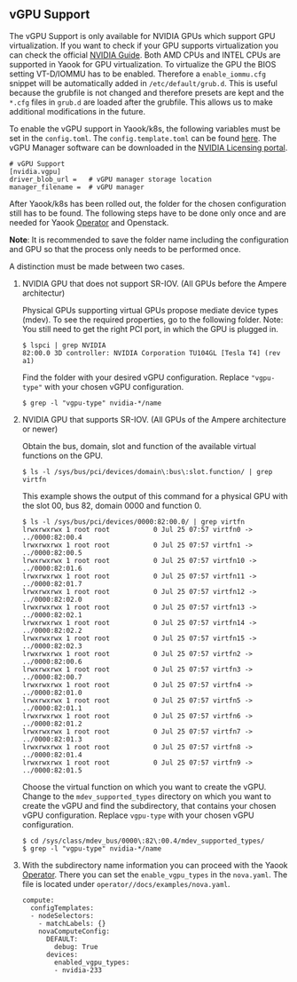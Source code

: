 vGPU Support
-------------

The vGPU Support is only available for NVIDIA GPUs which support GPU virtualization. If you want to check if your GPU supports virtualization you can check the official [NVIDIA Guide](https://docs.nvidia.com/grid/gpus-supported-by-vgpu.html).
Both AMD CPUs and INTEL CPUs are supported in Yaook for GPU virtualization.
To virtualize the GPU the BIOS setting VT-D/IOMMU has to be enabled.
Therefore a `enable_iommu.cfg` snippet will be automatically added in `/etc/default/grub.d`. This is useful because the grubfile is not changed and therefore presets are kept and the `*.cfg` files in `grub.d` are loaded after the grubfile. This allows us to make additional modifications in the future.

To enable the vGPU support in Yaook/k8s, the following variables must be set in the `config.toml`. The `config.template.toml` can be found [here](https://gitlab.com/yaook/k8s/-/blob/devel/templates/config.template.toml).
The vGPU Manager software can be downloaded in the [NVIDIA Licensing portal](https://ui.licensing.nvidia.com/).
```console
# vGPU Support
[nvidia.vgpu]
driver_blob_url =   # vGPU manager storage location
manager_filename =  # vGPU manager
```



After Yaook/k8s has been rolled out, the folder for the chosen configuration still has to be found. The following steps have to be done only once and are needed for Yaook [Operator](https://docs.yaook.cloud/index.html) and Openstack. 

**Note**: It is recommended to save the folder name including the configuration and GPU so that the process only needs to be performed once.

A distinction must be made between two cases.
1. NVIDIA GPU that does not support SR-IOV. (All GPUs before the Ampere architectur)

    Physical GPUs supporting virtual GPUs propose mediate device types (mdev). To see the required properties, go to the following folder.  Note: You still need to get the right PCI port, in which the GPU is plugged in.

    ```console
    $ lspci | grep NVIDIA
    82:00.0 3D controller: NVIDIA Corporation TU104GL [Tesla T4] (rev a1)
    ```

    Find the folder with your desired vGPU configuration. Replace `"vgpu-type"` with your chosen vGPU configuration.
        
    ```console
    $ grep -l "vgpu-type" nvidia-*/name
    ```

2. NVIDIA GPU that supports SR-IOV. (All GPUs of the Ampere architecture or newer)

    Obtain the bus, domain, slot and function of the available virtual functions on the GPU.

    ```console
    $ ls -l /sys/bus/pci/devices/domain\:bus\:slot.function/ | grep virtfn
    ```       

    This example shows the output of this command for a physical GPU with the slot 00, bus 82, domain 0000 and function 0.

    ```console
    $ ls -l /sys/bus/pci/devices/0000:82:00.0/ | grep virtfn
    lrwxrwxrwx 1 root root           0 Jul 25 07:57 virtfn0 -> ../0000:82:00.4
    lrwxrwxrwx 1 root root           0 Jul 25 07:57 virtfn1 -> ../0000:82:00.5
    lrwxrwxrwx 1 root root           0 Jul 25 07:57 virtfn10 -> ../0000:82:01.6
    lrwxrwxrwx 1 root root           0 Jul 25 07:57 virtfn11 -> ../0000:82:01.7
    lrwxrwxrwx 1 root root           0 Jul 25 07:57 virtfn12 -> ../0000:82:02.0
    lrwxrwxrwx 1 root root           0 Jul 25 07:57 virtfn13 -> ../0000:82:02.1
    lrwxrwxrwx 1 root root           0 Jul 25 07:57 virtfn14 -> ../0000:82:02.2
    lrwxrwxrwx 1 root root           0 Jul 25 07:57 virtfn15 -> ../0000:82:02.3
    lrwxrwxrwx 1 root root           0 Jul 25 07:57 virtfn2 -> ../0000:82:00.6
    lrwxrwxrwx 1 root root           0 Jul 25 07:57 virtfn3 -> ../0000:82:00.7
    lrwxrwxrwx 1 root root           0 Jul 25 07:57 virtfn4 -> ../0000:82:01.0
    lrwxrwxrwx 1 root root           0 Jul 25 07:57 virtfn5 -> ../0000:82:01.1
    lrwxrwxrwx 1 root root           0 Jul 25 07:57 virtfn6 -> ../0000:82:01.2
    lrwxrwxrwx 1 root root           0 Jul 25 07:57 virtfn7 -> ../0000:82:01.3
    lrwxrwxrwx 1 root root           0 Jul 25 07:57 virtfn8 -> ../0000:82:01.4
    lrwxrwxrwx 1 root root           0 Jul 25 07:57 virtfn9 -> ../0000:82:01.5
    ``` 

    Choose the virtual function on which you want to create the vGPU.
    Change to the `mdev_supported_types` directory on which you want to create the vGPU and find the subdirectory, that contains your chosen vGPU configuration. Replace `vgpu-type` with your chosen vGPU configuration.

    ```console
    $ cd /sys/class/mdev_bus/0000\:82\:00.4/mdev_supported_types/
    $ grep -l "vgpu-type" nvidia-*/name
    ```   
3. With the subdirectory name information you can proceed with the Yaook [Operator](https://docs.yaook.cloud/index.html). There you can set the `enable_vgpu_types` in the `nova.yaml`. The file is located under `operator//docs/examples/nova.yaml`.

    ```console
    compute:
      configTemplates:
      - nodeSelectors:
        - matchLabels: {}
        novaComputeConfig:
          DEFAULT:
            debug: True
          devices:
            enabled_vgpu_types:
            - nvidia-233
    ```


           

